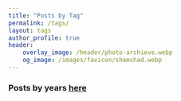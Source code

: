 ```yaml
---
title: "Posts by Tag"
permalink: /tags/
layout: tags
author_profile: true
header:
    overlay_image: /header/photo-archieve.webp
    og_image: /images/favicon/shamshad.webp
---
```


### Posts by <strong><i class="fas fa-fw fa-tags" aria-hidden="true"></i>  years [here](/year)
